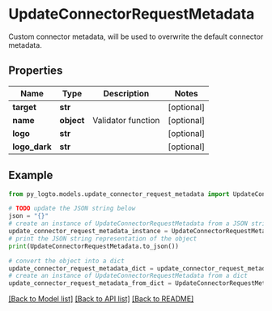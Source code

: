 # UpdateConnectorRequestMetadata

Custom connector metadata, will be used to overwrite the default connector metadata.

## Properties

Name | Type | Description | Notes
------------ | ------------- | ------------- | -------------
**target** | **str** |  | [optional] 
**name** | **object** | Validator function | [optional] 
**logo** | **str** |  | [optional] 
**logo_dark** | **str** |  | [optional] 

## Example

```python
from py_logto.models.update_connector_request_metadata import UpdateConnectorRequestMetadata

# TODO update the JSON string below
json = "{}"
# create an instance of UpdateConnectorRequestMetadata from a JSON string
update_connector_request_metadata_instance = UpdateConnectorRequestMetadata.from_json(json)
# print the JSON string representation of the object
print(UpdateConnectorRequestMetadata.to_json())

# convert the object into a dict
update_connector_request_metadata_dict = update_connector_request_metadata_instance.to_dict()
# create an instance of UpdateConnectorRequestMetadata from a dict
update_connector_request_metadata_from_dict = UpdateConnectorRequestMetadata.from_dict(update_connector_request_metadata_dict)
```
[[Back to Model list]](../README.md#documentation-for-models) [[Back to API list]](../README.md#documentation-for-api-endpoints) [[Back to README]](../README.md)


